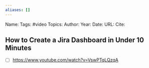 ```yaml
---
aliases: []
---
```

Name: 
Tags: #video
Topics: 
Author: 
Year: 
Date:
URL: 
Cite: 

## How to Create a Jira Dashboard in Under 10 Minutes
- [ ] https://www.youtube.com/watch?v=VswPTqLQzqA